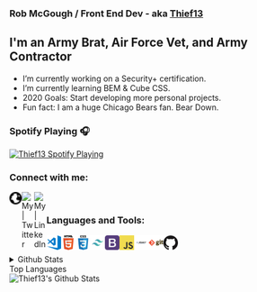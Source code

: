 ### Rob McGough / Front End Dev - aka [Thief13][website]

## I'm an Army Brat, Air Force Vet, and Army Contractor

- I’m currently working on a Security+ certification.
- I’m currently learning BEM & Cube CSS. 
- 2020 Goals: Start developing more personal projects.
- Fun fact: I am a huge Chicago Bears fan. Bear Down.

### Spotify Playing 🎧
[<img src="https://now-playing-thief13.vercel.app/api/spotify-playing" alt="Thief13 Spotify Playing" width="350" />](https://open.spotify.com/user/l1dxpydb40b50x5i0kwfdlp9l)

### Connect with me:

[<img align="left" alt="onethree.dev" width="22px" src="https://raw.githubusercontent.com/iconic/open-iconic/master/svg/globe.svg" />][website]
[<img align="left" alt="My | Twitter" width="22px" src="https://cdn.jsdelivr.net/npm/simple-icons@v3/icons/twitter.svg" />][twitter]
[<img align="left" alt="My | LinkedIn" width="22px" src="https://cdn.jsdelivr.net/npm/simple-icons@v3/icons/linkedin.svg" />][linkedin]

<br />

### Languages and Tools:

<img align="left" alt="Visual Studio Code" width="26px" src="https://raw.githubusercontent.com/github/explore/80688e429a7d4ef2fca1e82350fe8e3517d3494d/topics/visual-studio-code/visual-studio-code.png" />
<img align="left" alt="HTML5" width="26px" src="https://raw.githubusercontent.com/github/explore/80688e429a7d4ef2fca1e82350fe8e3517d3494d/topics/html/html.png" />
<img align="left" alt="CSS3" width="26px" src="https://raw.githubusercontent.com/github/explore/80688e429a7d4ef2fca1e82350fe8e3517d3494d/topics/css/css.png" />
<img align="left" alt="Sass" width="26px" src="https://raw.githubusercontent.com/github/explore/80688e429a7d4ef2fca1e82350fe8e3517d3494d/topics/tailwind/tailwind.png" />
<img align="left" alt="Sass" width="26px" src="https://raw.githubusercontent.com/github/explore/80688e429a7d4ef2fca1e82350fe8e3517d3494d/topics/bootstrap/bootstrap.png" />
<img align="left" alt="JavaScript" width="26px" src="https://raw.githubusercontent.com/github/explore/80688e429a7d4ef2fca1e82350fe8e3517d3494d/topics/javascript/javascript.png" />
<img align="left" alt="JavaScript" width="26px" src="https://raw.githubusercontent.com/github/explore/80688e429a7d4ef2fca1e82350fe8e3517d3494d/topics/jquery/jquery.png" />
<img align="left" alt="GitHub" width="26px" src="https://raw.githubusercontent.com/github/explore/78df643247d429f6cc873026c0622819ad797942/topics/git/git.png" />
<img align="left" alt="GitHub" width="26px" src="https://raw.githubusercontent.com/github/explore/78df643247d429f6cc873026c0622819ad797942/topics/github/github.png" />

<br />
<br />

<details>
  <summary>Github Stats</summary>

  <img align="left" alt="Thief13's Github Stats" src="https://github-readme-stats.thief13.vercel.app/api?username=Thief13&show_icons=true&hide_border=true" />

</details>

  <summary>Top Languages</summary>

  <img align="left" alt="Thief13's Github Stats" src="https://github-top-languages.thief13.vercel.app/api?username=Thief13&show_icons=true&hide_border=true" />

</details>

[website]: https://onethree.dev
[twitter]: https://twitter.com/rob13mcg
[linkedin]: https://linkedin.com/in/robmcgough
